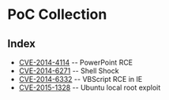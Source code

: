 # PoC Collection

## Index

- [CVE-2014-4114](CVE-2014-4114) -- PowerPoint RCE
- [CVE-2014-6271](CVE-2014-6271) -- Shell Shock
- [CVE-2014-6332](CVE-2014-6332) -- VBScript RCE in IE
- [CVE-2015-1328](CVE-2015-1328) -- Ubuntu local root exploit
